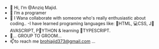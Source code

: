 - 👋 Hi, I’m @Anziq Majid.
- 👀 I’m a programer
- 🌱 I Wana collaborate with someone who's really enthusiastic about coding.. 
-I have learned programing languages like:
🫴HTML,
💻CSS,
J👾AVASCRIPT,
P🐍YTHON
&
learning 🐼TYPESCRIPT.
- 💞️... GROUP TO GROOM...
- 📫to reach me brohiajid373@gmail.com ...

<!---
Majidbrohi/Majidbrohi is a ✨ special ✨ repository because its `README.md` (this file) appears on your GitHub profile.
You can click the Preview link to take a look at your changes.
--->
